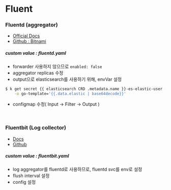 # Fluent

### Fluentd (aggregator)
* [Official Docs](https://docs.fluentd.org)
* [Github : Bitnami](https://github.com/bitnami/charts/tree/master/bitnami/fluentd/)

##### custom value : fluentd.yaml
* forwarder 사용하지 않으므로 `enabled: false`
* aggregator replicas 수정
* output으로 elasticsearch를 사용하기 위해, envVar 설정
```bash
$ k get secret {{ elasticsearch CRD .metadata.name }}-es-elastic-user -n elastic \
    -o go-template='{{.data.elastic | base64decode}}'
```
* configmap 수정( Input -> Filter -> Output )

<br>

### Fluentbit (Log collector)
* [Docs](https://docs.fluentbit.io/manual/v/1.3/)
* [Github](https://github.com/fluent/helm-charts/tree/main/charts/fluent-bit)

##### custom value : fluentbit.yaml
* log aggregator를 fluentd로 사용하므로, fluentd svc를 env로 설정
* flush interval 설정
* config 설정